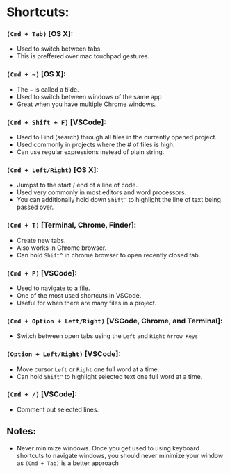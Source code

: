 # Shortcuts:

### `(Cmd + Tab)` [OS X]:
  * Used to switch between tabs.
  * This is preffered over mac touchpad gestures.

### `(Cmd + ~)` [OS X]:
  * The `~` is called a tilde.
  * Used to switch between windows of the same app
  * Great when you have multiple Chrome windows.

### `(Cmd + Shift + F)` [VSCode]: 
  * Used to Find (search) through all files in the currently opened project.
  * Used commonly in projects where the # of files is high.
  * Can use regular expressions instead of plain string.

### `(Cmd + Left/Right)` [OS X]:
  * Jumpst to the start / end of a line of code.
  * Used very commonly in most editors and word processors.
  * You can additionally hold down `Shift^` to highlight the line of text being passed over.

### `(Cmd + T)` [Terminal, Chrome, Finder]:
  * Create new tabs.
  * Also works in Chrome browser.
  * Can hold `Shift^` in chrome browser to open recently closed tab.

### `(Cmd + P)` [VSCode]:
  * Used to navigate to a file.
  * One of the most used shortcuts in VSCode.
  * Useful for when there are many files in a project.

### `(Cmd + Option + Left/Right)` [VSCode, Chrome, and Terminal]:
 * Switch between open tabs using the `Left` and `Right` `Arrow Keys`

### `(Option + Left/Right)` [VSCode]:
  * Move cursor `Left` or `Right` one full word at a time.
  * Can hold `Shift^` to highlight selected text one full word at a time.

### `(Cmd + /)` [VSCode]:
  * Comment out selected lines.



## Notes: 
  * Never minimize windows. Once you get used to using keyboard shortcuts to navigate windows, you should never minimize your window as `(Cmd + Tab)` is a better approach